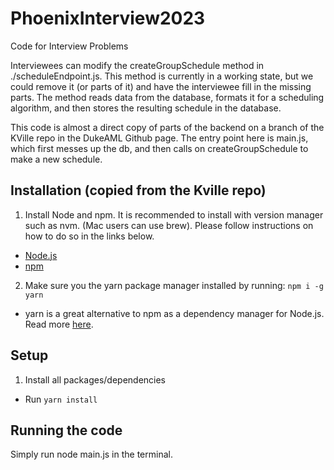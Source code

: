 # PhoenixInterview2023
Code for Interview Problems

Interviewees can modify the createGroupSchedule method in ./scheduleEndpoint.js. This method is currently in a working state, but we could 
remove it (or parts of it) and have the interviewee fill in the missing parts. The method reads data from the database, formats it for a 
scheduling algorithm, and then stores the resulting schedule in the database. 

This code is almost a direct copy of parts of the backend on a branch of the KVille repo in the DukeAML Github page. 
The entry point here is main.js, which first messes up the db, and then calls on createGroupSchedule to make a new 
schedule. 

## Installation (copied from the Kville repo)

1. Install Node and npm. It is recommended to install with version manager such as nvm. (Mac users can use brew). Please follow instructions on how to do so in the links below.
  - [Node.js](https://nodejs.org/en/download/)
  - [npm](https://docs.npmjs.com/downloading-and-installing-node-js-and-npm)
2. Make sure you the yarn package manager installed by running: `npm i -g yarn`
  - yarn is a great alternative to npm as a dependency manager for Node.js. Read more [here](https://classic.yarnpkg.com/en/).

## Setup

1. Install all packages/dependencies 
  - Run `yarn install`

## Running the code
Simply run node main.js in the terminal. 
